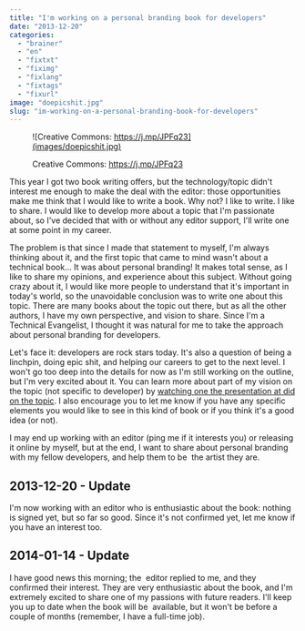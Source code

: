 ```yaml
---
title: "I'm working on a personal branding book for developers"
date: "2013-12-20"
categories: 
  - "brainer"
  - "en"
  - "fixtxt"
  - "fiximg"
  - "fixlang"
  - "fixtags"
  - "fixurl"
image: "doepicshit.jpg"
slug: "im-working-on-a-personal-branding-book-for-developers"
---
```


<figure>

![Creative Commons: https://j.mp/JPFq23](images/doepicshit.jpg)

<figcaption>

Creative Commons: https://j.mp/JPFq23

</figcaption>

</figure>

This year I got two book writing offers, but the technology/topic didn't interest me enough to make the deal with the editor: those opportunities make me think that I would like to write a book. Why not? I like to write. I like to share. I would like to develop more about a topic that I'm passionate about, so I've decided that with or without any editor support, I'll write one at some point in my career.

The problem is that since I made that statement to myself, I'm always thinking about it, and the first topic that came to mind wasn't about a technical book... It was about personal branding! It makes total sense, as I like to share my opinions, and experience about this subject. Without going crazy about it, I would like more people to understand that it's important in today's world, so the unavoidable conclusion was to write one about this topic. There are many books about the topic out there, but as all the other authors, I have my own perspective, and vision to share. Since I'm a Technical Evangelist, I thought it was natural for me to take the approach about personal branding for developers.

Let's face it: developers are rock stars today. It's also a question of being a linchpin, doing epic shit, and helping our careers to get to the next level. I won't go too deep into the details for now as I'm still working on the outline, but I'm very excited about it. You can learn more about part of my vision on the topic (not specific to developer) by [watching one the presentation at did on the topic](http://fred.dev/personal-branding-the-recording-of-my-presentation/ "Personal branding, the recording of my presentation"). I also encourage you to let me know if you have any specific elements you would like to see in this kind of book or if you think it's a good idea (or not).

I may end up working with an editor (ping me if it interests you) or releasing it online by myself, but at the end, I want to share about personal branding with my fellow developers, and help them to be  the artist they are.

## 2013-12-20 - Update

I'm now working with an editor who is enthusiastic about the book: nothing is signed yet, but so far so good. Since it's not confirmed yet, let me know if you have an interest too.

## 2014-01-14 - Update

I have good news this morning; the  editor replied to me, and they confirmed their interest. They are very enthusiastic about the book, and I'm extremely excited to share one of my passions with future readers. I'll keep you up to date when the book will be  available, but it won't be before a couple of months (remember, I have a full-time job).
